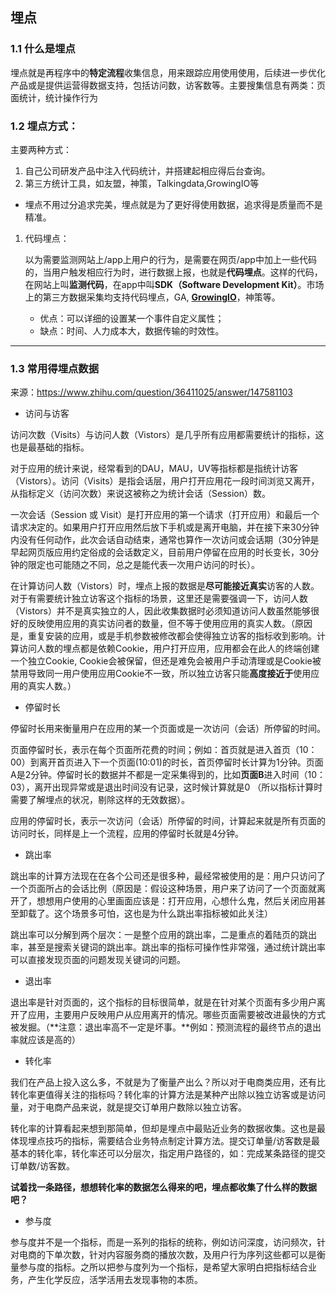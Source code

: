 ## 埋点

### 1.1 什么是埋点

埋点就是再程序中的**特定流程**收集信息，用来跟踪应用使用使用，后续进一步优化产品或是提供运营得数据支持，包括访问数，访客数等。主要搜集信息有两类：页面统计，统计操作行为

### 1.2 埋点方式：

主要两种方式：

1. 自己公司研发产品中注入代码统计，并搭建起相应得后台查询。
2. 第三方统计工具，如友盟，神策，Talkingdata,GrowingIO等

* 埋点不用过分追求完美，埋点就是为了更好得使用数据，追求得是质量而不是精准。

1. 代码埋点：

   以为需要监测网站上/app上用户的行为，是需要在网页/app中加上一些代码的，当用户触发相应行为时，进行数据上报，也就是**代码埋点**。这样的代码，在网站上叫**监测代码**，在app中叫**SDK（Software Development Kit）**。市场上的第三方数据采集均支持代码埋点，GA, **[GrowingIO](https://link.zhihu.com/?target=https%3A//growingio.jinshuju.com/f/QLXBSa)**，神策等。

   - 优点：可以详细的设置某一个事件自定义属性；
   - 缺点：时间、人力成本大，数据传输的时效性。

   

---

### 1.3 常用得埋点数据

来源：https://www.zhihu.com/question/36411025/answer/147581103

- 访问与访客

访问次数（Visits）与访问人数（Vistors）是几乎所有应用都需要统计的指标，这也是最基础的指标。

对于应用的统计来说，经常看到的DAU，MAU，UV等指标都是指统计访客（Vistors）。访问（Visits）是指会话层，用户打开应用花一段时间浏览又离开，从指标定义（访问次数）来说这被称之为统计会话（Session）数。

一次会话（Session 或 Visit）是打开应用的第一个请求（打开应用）和最后一个请求决定的。如果用户打开应用然后放下手机或是离开电脑，并在接下来30分钟内没有任何动作，此次会话自动结束，通常也算作一次访问或会话期（30分钟是早起网页版应用约定俗成的会话数定义，目前用户停留在应用的时长变长，30分钟的限定也可能随之不同，总之是能代表一次用户访问的时长）。

在计算访问人数（Vistors）时，埋点上报的数据是**尽可能接近真实**访客的人数。对于有需要统计独立访客这个指标的场景，这里还是需要强调一下，访问人数（Vistors）并不是真实独立的人，因此收集数据时必须知道访问人数虽然能够很好的反映使用应用的真实访问者的数量，但不等于使用应用的真实人数。（原因是，重复安装的应用，或是手机参数被修改都会使得独立访客的指标收到影响。计算访问人数的埋点都是依赖Cookie，用户打开应用，应用都会在此人的终端创建一个独立Cookie, Cookie会被保留，但还是难免会被用户手动清理或是Cookie被禁用导致同一用户使用应用Cookie不一致，所以独立访客只能**高度接近于**使用应用的真实人数。）

- 停留时长

停留时长用来衡量用户在应用的某一个页面或是一次访问（会话）所停留的时间。

页面停留时长，表示在每个页面所花费的时间；例如：首页就是进入首页（10：00）到离开首页进入下一个页面(10:01)的时长，首页停留时长计算为1分钟。页面A是2分钟。停留时长的数据并不都是一定采集得到的，比如**页面B**进入时间（10：03），离开出现异常或是退出时间没有记录，这时候计算就是0 （所以指标计算时需要了解埋点的状况，剔除这样的无效数据）。

应用的停留时长，表示一次访问（会话）所停留的时间，计算起来就是所有页面的访问时长，同样是上一个流程，应用的停留时长就是4分钟。

- 跳出率

跳出率的计算方法现在在各个公司还是很多种，最经常被使用的是：用户只访问了一个页面所占的会话比例（原因是：假设这种场景，用户来了访问了一个页面就离开了，想想用户使用的心里画面应该是：打开应用，心想什么鬼，然后关闭应用甚至卸载了。这个场景多可怕，这也是为什么跳出率指标被如此关注）

跳出率可以分解到两个层次：一是整个应用的跳出率，二是重点的着陆页的跳出率，甚至是搜索关键词的跳出率。跳出率的指标可操作性非常强，通过统计跳出率可以直接发现页面的问题发现关键词的问题。

- 退出率

退出率是针对页面的，这个指标的目标很简单，就是在针对某个页面有多少用户离开了应用，主要用户反映用户从应用离开的情况。哪些页面需要被改进最快的方式被发掘。（**注意：退出率高不一定是坏事。**例如：预测流程的最终节点的退出率就应该是高的）

- 转化率

我们在产品上投入这么多，不就是为了衡量产出么？所以对于电商类应用，还有比转化率更值得关注的指标吗？转化率的计算方法是某种产出除以独立访客或是访问量，对于电商产品来说，就是提交订单用户数除以独立访客。

转化率的计算看起来想到那简单，但却是埋点中最贴近业务的数据收集。这也是最体现埋点技巧的指标，需要结合业务特点制定计算方法。提交订单量/访客数是最基本的转化率，转化率还可以分层次，指定用户路径的，如：完成某条路径的提交订单数/访客数。

**试着找一条路径，想想转化率的数据怎么得来的吧，埋点都收集了什么样的数据吧？**

- 参与度

参与度并不是一个指标，而是一系列的指标的统称，例如访问深度，访问频次，针对电商的下单次数，针对内容服务商的播放次数，及用户行为序列这些都可以是衡量参与度的指标。之所以把参与度列为一个指标，是希望大家明白把指标结合业务，产生化学反应，活学活用去发现事物的本质。